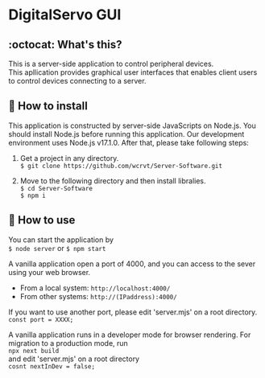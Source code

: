 
# DigitalServo GUI

## :octocat: What's this?
This is a server-side application to control peripheral devices.  
This apllication provides graphical user interfaces that enables client users to control devices connecting to a server.

## :rocket: How to install
This application is constructed by server-side JavaScripts on Node.js.
You should install Node.js before running this application.
Our development environment uses Node.js v17.1.0.
After that, please take following steps:

1. Get a project in any directory.  
`$ git clone https://github.com/wcrvt/Server-Software.git`  

2. Move to the following directory and then install libralies.  
`$ cd Server-Software`  
`$ npm i`

## :hammer: How to use
You can start the application by  
`$ node server` or `$ npm start`  

A vanilla application open a port of 4000, and you can access to the sever using your web browser.
* From a local system: `http://localhost:4000/`
* From other systems: `http://(IPaddress):4000/`  

If you want to use another port, please edit 'server.mjs' on a root directory.  
`const port = XXXX;`

A vanilla application runs in a developer mode for browser rendering.
For migration to a production mode, run  
`npx next build`  
and edit 'server.mjs' on a root directory  
`cosnt nextInDev = false;`  
